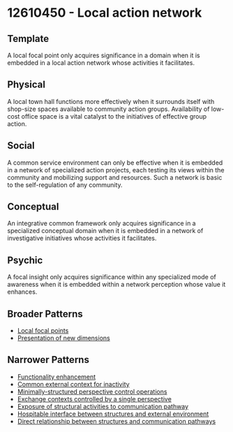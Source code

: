 # 12610450 - Local action network

## Template

A local focal point only acquires significance in a domain when it is embedded in a local action network whose activities it facilitates.

## Physical

A local town hall functions more effectively when it surrounds itself with shop-size spaces available to community action groups. Availability of low-cost office space is a vital catalyst to the initiatives of effective group action.

## Social

A common service environment can only be effective when it is embedded in a network of specialized action projects, each testing its views within the community and mobilizing support and resources. Such a network is basic to the self-regulation of any community.

## Conceptual

An integrative common framework only acquires significance in a specialized conceptual domain when it is embedded in a network of investigative initiatives whose activities it facilitates.

## Psychic

A focal insight only acquires significance within any specialized mode of awareness when it is embedded within a network perception whose value it enhances.

## Broader Patterns

- [Local focal points](12610440)
- [Presentation of new dimensions](12610430)

## Narrower Patterns

- [Functionality enhancement](12610470)
- [Common external context for inactivity](12610690)
- [Minimally-structured perspective control operations](12610810)
- [Exchange contexts controlled by a single perspective](12610870)
- [Exposure of structural activities to communication pathway](12611650)
- [Hospitable interface between structures and external environment](12611600)
- [Direct relationship between structures and communication pathways](12611220)

